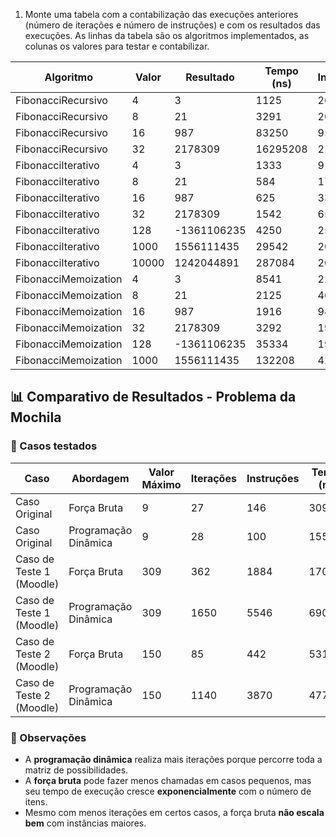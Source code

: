 1. Monte uma tabela com a contabilização das execuções anteriores (número de iterações e número de instruções) e com os resultados das execuções. As linhas da tabela são os algoritmos implementados, as colunas os valores para testar e contabilizar.


| Algoritmo          | Valor | Resultado     | Tempo (ns) | Instruções   | Iterações   |
|---------------------|-------|---------------|------------|--------------|-------------|
| FibonacciRecursivo | 4     | 3             | 1125       | 26           | 9           |
| FibonacciRecursivo | 8     | 21            | 3291       | 200          | 67          |
| FibonacciRecursivo | 16    | 987           | 83250      | 9578         | 3193        |
| FibonacciRecursivo | 32    | 2178309       | 16295208   | 21147464     | 7049155     |
| FibonacciIterativo | 4     | 3             | 1333       | 9            | 3           |
| FibonacciIterativo | 8     | 21            | 584        | 17           | 7           |
| FibonacciIterativo | 16    | 987           | 625        | 33           | 15          |
| FibonacciIterativo | 32    | 2178309       | 1542       | 65           | 31          |
| FibonacciIterativo | 128   | -1361106235   | 4250       | 257          | 127         |
| FibonacciIterativo | 1000  | 1556111435    | 29542      | 2001         | 999         |
| FibonacciIterativo | 10000 | 1242044891    | 287084     | 20001        | 9999        |
| FibonacciMemoization | 4   | 3             | 8541       | 22           | 7           |
| FibonacciMemoization | 8   | 21            | 2125       | 46           | 15          |
| FibonacciMemoization | 16  | 987           | 1916       | 94           | 31          |
| FibonacciMemoization | 32  | 2178309       | 3292       | 190          | 63          |
| FibonacciMemoization | 128 | -1361106235   | 35334      | 1936         | 645         |
| FibonacciMemoization | 1000| 1556111435    | 132208     | 42796        | 14265       |



## 📊 Comparativo de Resultados - Problema da Mochila

### 🧪 Casos testados

| Caso                     | Abordagem             | Valor Máximo | Iterações | Instruções | Tempo (ns) | Blocos Selecionados   |
|--------------------------|------------------------|--------------|-----------|------------|------------|------------------------|
| Caso Original            | Força Bruta            | 9            | 27        | 146        | 30959      | [2, 3, 4]              |
| Caso Original            | Programação Dinâmica   | 9            | 28        | 100        | 15500      | [2, 3, 4]              |
| Caso de Teste 1 (Moodle) | Força Bruta            | 309          | 362       | 1884       | 170959     | [1, 2, 3, 4, 6]        |
| Caso de Teste 1 (Moodle) | Programação Dinâmica   | 309          | 1650      | 5546       | 69000      | [1, 2, 3, 4, 6]        |
| Caso de Teste 2 (Moodle) | Força Bruta            | 150          | 85        | 442        | 53125      | [1, 2, 5]              |
| Caso de Teste 2 (Moodle) | Programação Dinâmica   | 150          | 1140      | 3870       | 47708      | [1, 2, 5]              |



### 📌 Observações

- A **programação dinâmica** realiza mais iterações porque percorre toda a matriz de possibilidades.
- A **força bruta** pode fazer menos chamadas em casos pequenos, mas seu tempo de execução cresce **exponencialmente** com o número de itens.
- Mesmo com menos iterações em certos casos, a força bruta **não escala bem** com instâncias maiores.

